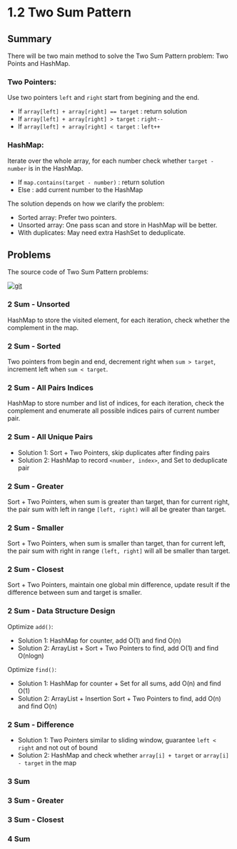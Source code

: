 # 1.2 Two Sum Pattern

## Summary

There will be two main method to solve the Two Sum Pattern problem: Two Points and HashMap.

### Two Pointers:

Use two pointers `left` and `right` start from begining and the end.

* If `array[left] + array[right] == target` : return solution
* If `array[left] + array[right] > target`  : `right--`
* If `array[left] + array[right] < target`  : `left++`

### HashMap:

Iterate over the whole array, for each number check whether `target - number` is in the HashMap.

* If `map.contains(target - number)` : return solution
* Else : add current number to the HashMap

The solution depends on how we clarify the problem:

* Sorted array: Prefer two pointers.
* Unsorted array: One pass scan and store in HashMap will be better.
* With duplicates: May need extra HashSet to deduplicate.

## Problems

The source code of Two Sum Pattern problems:

[![git](https://badgen.net/badge/source/solution/green?icon=github)](https://github.com/zdong1995/coding-interview/tree/master/src/algorithm/array/twosum)


### 2 Sum - Unsorted

HashMap to store the visited element, for each iteration, check whether the complement in the map.

### 2 Sum - Sorted

Two pointers from begin and end, decrement right when `sum > target`, increment left when `sum < target`.

### 2 Sum - All Pairs Indices

HashMap to store number and list of indices, for each iteration, check the complement and enumerate all possible indices pairs of current number pair.

### 2 Sum - All Unique Pairs

* Solution 1: Sort + Two Pointers, skip duplicates after finding pairs
* Solution 2: HashMap to record `<number, index>`, and Set to deduplicate pair

### 2 Sum - Greater

Sort + Two Pointers, when sum is greater than target, than for current right, the pair sum with left in range `[left, right)` will all be greater than target.

### 2 Sum - Smaller

Sort + Two Pointers, when sum is smaller than target, than for current left, the pair sum with right in range `(left, right]` will all be smaller than target.

### 2 Sum - Closest

Sort + Two Pointers, maintain one global min difference, update result if the difference between sum and target is smaller.

### 2 Sum - Data Structure Design

Optimize `add()`:

* Solution 1: HashMap for counter, add O\(1\) and find O\(n\)
* Solution 2: ArrayList + Sort + Two Pointers to find, add O\(1\) and find O\(nlogn\)

Optimize `find()`:

* Solution 1: HashMap for counter + Set for all sums, add O\(n\) and find O\(1\) 
* Solution 2: ArrayList + Insertion Sort + Two Pointers to find, add O\(n\) and find O\(n\)

### 2 Sum - Difference

* Solution 1: Two Pointers similar to sliding window, guarantee `left < right` and not out of bound
* Solution 2: HashMap and check whether `array[i] + target` or `array[i] - target` in the map

### 3 Sum

### 3 Sum - Greater

### 3 Sum - Closest

### 4 Sum

